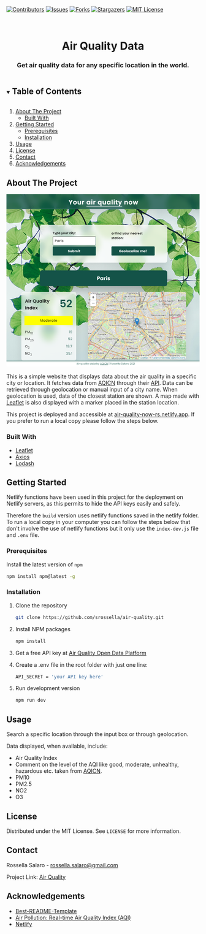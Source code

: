 [![Contributors][contributors-shield]][contributors-url]
[![Issues][issues-shield]][issues-url]
[![Forks][forks-shield]][forks-url]
[![Stargazers][stars-shield]][stars-url]
[![MIT License][license-shield]][license-url]

<br />
<p align="center">

  <h1 align="center">Air Quality Data</h1>

  <h3 align="center">
    Get air quality data for any specific location in the world.
  </h3>
</p>



<details open="open">
  <summary><h2 style="display: inline-block">Table of Contents</h2></summary>
  <ol>
    <li>
      <a href="#about-the-project">About The Project</a>
      <ul>
        <li><a href="#built-with">Built With</a></li>
      </ul>
    </li>
    <li>
      <a href="#getting-started">Getting Started</a>
      <ul>
        <li><a href="#prerequisites">Prerequisites</a></li>
        <li><a href="#installation">Installation</a></li>
      </ul>
    </li>
    <li><a href="#usage">Usage</a></li>
    <li><a href="#license">License</a></li>
    <li><a href="#contact">Contact</a></li>
    <li><a href="#acknowledgements">Acknowledgements</a></li>
  </ol>
</details>


## About The Project

![Product Name Screen Shot](build/img/Screenshot.PNG)

This is a simple website that displays data about the air quality in a specific city or location. It fetches data from [AQICN](aqicn.org) through their [API](https://aqicn.org/api/).
Data can be retrieved through geolocation or manual input of a city name. When geolocation is used, data of the closest station are shown. 
A map made with [Leaflet](https://leafletjs.com/) is also displayed with a marker placed in the station location. 

This project is deployed and accessible at [air-quality-now-rs.netlify.app](https://air-quality-now-rs.netlify.app/). 
If you prefer to run a local copy please follow the steps below.

### Built With

* [Leaflet](https://leafletjs.com/)
* [Axios](https://github.com/axios/axios)
* [Lodash](https://lodash.com/)


## Getting Started

Netlify functions have been used in this project for the deployment on Netlify servers, as this permits to hide the API keys easily and safely. 

Therefore the `build` version uses netlify functions saved in the netlify folder. To run a local copy in your computer you can follow the steps below that don't involve the use of netlify functions but it only use the `index-dev.js` file and `.env` file.


### Prerequisites
Install the latest version of `npm`

  ```sh
  npm install npm@latest -g
  ```

### Installation

1. Clone the repository

   ```sh
   git clone https://github.com/srossella/air-quality.git
   ```

2. Install NPM packages

   ```sh
   npm install
   ```

3. Get a free API key at [Air Quality Open Data Platform](https://aqicn.org/data-platform/token/#/)

4. Create a .env file in the root folder with just one line:

   ```sh
   API_SECRET = 'your API key here'
   ```
5. Run development version 

   ```sh
   npm run dev
   ```


## Usage

Search a specific location through the input box or through geolocation. 

Data displayed, when available, include:

* Air Quality Index 
* Comment on the level of the AQI like good, moderate, unhealthy, hazardous etc. taken from [AQICN](aqicn.org). 
* PM10
* PM2.5
* NO2
* O3


## License

Distributed under the MIT License. See `LICENSE` for more information.

## Contact

Rossella Salaro - rossella.salaro@gmail.com

Project Link: [Air Quality](https://github.com/srossella/air-quality)

## Acknowledgements

* [Best-README-Template](https://github.com/othneildrew/Best-README-Template)
* [Air Pollution: Real-time Air Quality Index (AQI)](https://aqicn.org/)
* [Netlify](https://netlify.com)

[contributors-shield]: https://img.shields.io/github/contributors/srossella/air-quality?style=for-the-badge
[contributors-url]: https://github.com/srossella/air-quality/graphs/contributors
[forks-shield]: https://img.shields.io/github/forks/srossella/air-quality?style=for-the-badge
[forks-url]: https://github.com/srossella/air-quality/network/members
[stars-shield]: https://img.shields.io/github/stars/srossella/air-quality?style=for-the-badge
[stars-url]: https://github.com/srossella/air-quality/stargazers
[issues-shield]: https://img.shields.io/github/issues/srossella/air-quality?style=for-the-badge
[issues-url]: https://github.com/srossella/air-quality/issues
[license-shield]: https://img.shields.io/github/license/srossella/air-quality?style=for-the-badge
[license-url]: https://github.com/srossella/air-quality/blob/main/LICENSE.txt



